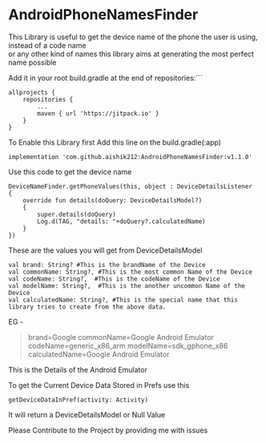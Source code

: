 # AndroidPhoneNamesFinder

This Library is useful to get the device name of the phone the user is using, instead of a code
name  
or any other kind of names this library aims at generating the most perfect name possible

Add it in your root build.gradle at the end of repositories:```

	allprojects {
		repositories {
			...
			maven { url 'https://jitpack.io' }
		}
	}

To Enable this Library first Add this line on the build.gradle(:app)

	implementation 'com.github.aishik212:AndroidPhoneNamesFinder:v1.1.0'

Use this code to get the device name

	DeviceNameFinder.getPhoneValues(this, object : DeviceDetailsListener
	{  
	    override fun details(doQuery: DeviceDetailsModel?) 
	    {  
	        super.details(doQuery)  
	        Log.d(TAG, "details: "+doQuery?.calculatedName)  
	    }  
	})

These are the values you will get from DeviceDetailsModel

	val brand: String? #This is the brandName of the Device  
	val commonName: String?, #This is the most common Name of the Device  
	val codeName: String?,  #This is the codeName of the Device
	val modelName: String?,  #This is the another uncommon Name of the Device
	val calculatedName: String?, #This is the special name that this library tries to create from the above data.

EG -
> brand=Google
> commonName=Google Android Emulator
> codeName=generic_x86_arm
> modelName=sdk_gphone_x86
> calculatedName=Google Android Emulator

This is the Details of the Android Emulator

To get the Current Device Data Stored in Prefs use this

    getDeviceDataInPref(activity: Activity)

It will return a DeviceDetailsModel or Null Value

Please Contribute to the Project by providing me with issues
